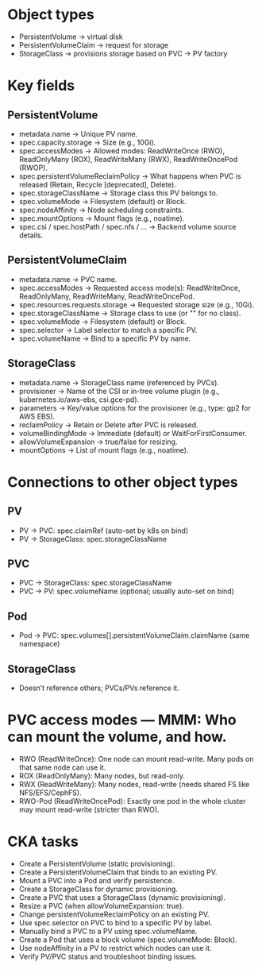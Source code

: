 # Object types
- PersistentVolume -> virtual disk
- PersistentVolumeClaim -> request for storage
- StorageClass -> provisions storage based on PVC -> PV factory

# Key fields
## PersistentVolume
- metadata.name → Unique PV name.
- spec.capacity.storage → Size (e.g., 10Gi).
- spec.accessModes → Allowed modes: ReadWriteOnce (RWO), ReadOnlyMany (ROX), ReadWriteMany (RWX), ReadWriteOncePod (RWOP).
- spec.persistentVolumeReclaimPolicy → What happens when PVC is released (Retain, Recycle [deprecated], Delete).
- spec.storageClassName → Storage class this PV belongs to.
- spec.volumeMode → Filesystem (default) or Block.
- spec.nodeAffinity → Node scheduling constraints.
- spec.mountOptions → Mount flags (e.g., noatime).
- spec.csi / spec.hostPath / spec.nfs / ... → Backend volume source details.

## PersistentVolumeClaim
- metadata.name → PVC name.
- spec.accessModes → Requested access mode(s): ReadWriteOnce, ReadOnlyMany, ReadWriteMany, ReadWriteOncePod.
- spec.resources.requests.storage → Requested storage size (e.g., 10Gi).
- spec.storageClassName → Storage class to use (or "" for no class).
- spec.volumeMode → Filesystem (default) or Block.
- spec.selector → Label selector to match a specific PV.
- spec.volumeName → Bind to a specific PV by name.

## StorageClass
- metadata.name → StorageClass name (referenced by PVCs).
- provisioner → Name of the CSI or in-tree volume plugin (e.g., kubernetes.io/aws-ebs, csi.gce-pd).
- parameters → Key/value options for the provisioner (e.g., type: gp2 for AWS EBS).
- reclaimPolicy → Retain or Delete after PVC is released.
- volumeBindingMode → Immediate (default) or WaitForFirstConsumer.
- allowVolumeExpansion → true/false for resizing.
- mountOptions → List of mount flags (e.g., noatime).


# Connections to other object types
## PV
- PV -> PVC: spec.claimRef (auto-set by k8s on bind)
- PV -> StorageClass: spec.storageClassName

## PVC
- PVC -> StorageClass: spec.storageClassName
- PVC -> PV: spec.volumeName (optional; usually auto-set on bind)

## Pod
- Pod -> PVC: spec.volumes[].persistentVolumeClaim.claimName (same namespace)

## StorageClass
- Doesn’t reference others; PVCs/PVs reference it.

# PVC access modes — MMM: Who can mount the volume, and how.
- RWO (ReadWriteOnce): One node can mount read-write. Many pods on that same node can use it.
- ROX (ReadOnlyMany): Many nodes, but read-only.
- RWX (ReadWriteMany): Many nodes, read-write (needs shared FS like NFS/EFS/CephFS).
- RWO-Pod (ReadWriteOncePod): Exactly one pod in the whole cluster may mount read-write (stricter than RWO).

# CKA tasks
- Create a PersistentVolume (static provisioning).
- Create a PersistentVolumeClaim that binds to an existing PV.
- Mount a PVC into a Pod and verify persistence.
- Create a StorageClass for dynamic provisioning.
- Create a PVC that uses a StorageClass (dynamic provisioning).
- Resize a PVC (when allowVolumeExpansion: true).
- Change persistentVolumeReclaimPolicy on an existing PV.
- Use spec.selector on PVC to bind to a specific PV by label.
- Manually bind a PVC to a PV using spec.volumeName.
- Create a Pod that uses a block volume (spec.volumeMode: Block).
- Use nodeAffinity in a PV to restrict which nodes can use it.
- Verify PV/PVC status and troubleshoot binding issues.
